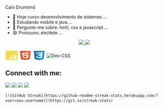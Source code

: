 Caio Drumond


- 🔭 Hoje curso desenvolvimento de sistemas ...
- 🌱 Estudando mobile e java ...
- 💬 Pergunte-me sobre: hmtl, css e javascript ...
- 😄 Pronouns: ele/dele ...

<div align="center">
  <a href="https://github.com/Caio1933">
    <img height="180em" src="https://github-readme-stats.vercel.app/api?username=Caio1933&show_icons=true&theme=dracula&include_all_commits=true&count_private=true"/>
    <img height="180em" src="https://github-readme-stats.vercel.app/api/top-langs/?username=Caio1933&layout=compact&langs_count=7&theme=dracula"/>
  </a>
</div>

<div style="display: inline_block"><br>
  <img align="center" alt="Dev-Js" height="30" width="40" src="https://raw.githubusercontent.com/devicons/devicon/master/icons/javascript/javascript-plain.svg">
  <img align="center" alt="Dev-HTML" height="30" width="40" src="https://raw.githubusercontent.com/devicons/devicon/master/icons/html5/html5-original.svg">
  <img align="center" alt="Dev-CSS" height="30" width="40" src="https://raw.githubusercontent.com/devicons/devicon/master/icons/css3/css3-original.svg">
   <img align="center" alt="Dev-CSS" height="30" width="40" src="https://cdn.jsdelivr.net/gh/devicons/devicon@latest/icons/java/java-original.svg"/>
</div>

## Connect with me:
<div>
   <a href="https://w.app/Caio1933"><img src="https://img.shields.io/badge/WhatsApp-25D366?style=for-the-badge&logo=whatsapp&logoColor=white" target="_blank"></a>
  <a href="https://www.instagram.com/caiodrumond1/profilecard/?igsh=ZDdrdHdocXU0YzJ4" target="_blank"><img src="https://img.shields.io/badge/-Instagram-%23E4405F?style=for-the-badge&logo=instagram&logoColor=white" target="_blank"></a>
  <a href="caio1933contatoprossional@gmail.com"><img src="https://img.shields.io/badge/-Gmail-%23333?style=for-the-badge&logo=gmail&logoColor=white" target="_blank"></a>
  <a href="https://www.linkedin.com/in/caio-drumond-403790244?trk=contact-info" target="_blank"><img src="https://img.shields.io/badge/-LinkedIn-%230077B5?style=for-the-badge&logo=linkedin&logoColor=white" target="_blank"></a>
</div>

    [![GitHub Streak](https://github-readme-streak-stats.herokuapp.com/?user=seu-username)](https://git.io/streak-stats)



